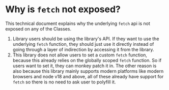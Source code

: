 # Why is `fetch` not exposed?
This technical document explains why the underlying `fetch` api is not exposed on any of the Classes.

1. Library users should be using the library's API. If they want to use the underlying `fetch` function, they should just use it directly instead of going through a layer of indirection by accessing it from the library.
1. This library does not allow users to set a custom `fetch` function, because this already relies on the globally scoped `fetch` function. So if users want to set it, they can monkey patch it in. The other reason is also because this library mainly supports modern platforms like modern browsers and node v18 and above, all of these already have support for `fetch` so there is no need to ask user to polyfill it.